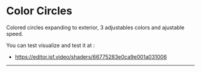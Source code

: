 # Color Circles

 Colored circles expanding to exterior, 3 adjustables colors and ajustable speed.

 You can test visualize and test it at :

 * https://editor.isf.video/shaders/66775283e0ca9e001a031006

---
